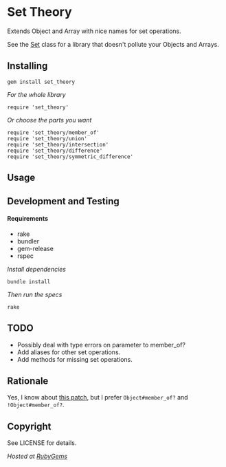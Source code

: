 Set Theory
==========

Extends Object and Array with nice names for set operations.

See the [Set](http://www.ruby-doc.org/stdlib/libdoc/set/rdoc/index.html) class for a library that doesn't pollute your Objects and Arrays.

Installing
----------

    gem install set_theory

_For the whole library_

    require 'set_theory'

_Or choose the parts you want_

    require 'set_theory/member_of'
    require 'set_theory/union'
    require 'set_theory/intersection'
    require 'set_theory/difference'
    require 'set_theory/symmetric_difference'

Usage
-----

Development and Testing
-----------------------

#### Requirements

* rake
* bundler
* gem-release
* rspec

_Install dependencies_

    bundle install

_Then run the specs_

    rake

TODO
----

* Possibly deal with type errors on parameter to member_of?
* Add aliases for other set operations.
* Add methods for missing set operations.

Rationale
---------
Yes, I know about [this patch](https://github.com/rails/rails/pull/265), but I prefer `Object#member_of?` and `!Object#member_of?`.

Copyright
---------
See LICENSE for details.

_Hosted at [RubyGems](http://rubygems.org/gems/set_theory)_